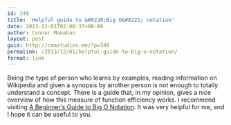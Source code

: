 ```yaml
---
id: 349
title: 'Helpful guide to &#8220;Big O&#8221; notation'
date: 2013-12-01T02:00:37+00:00
author: Connor Monahan
layout: post
guid: http://cmastudios.me/?p=349
permalink: /2013/12/01/helpful-guide-to-big-o-notation/
format: link
---
```

Being the type of person who learns by examples, reading information on Wikipedia and given a synopsis by another person is not enough to totally understand a concept. There is a guide that, in my opinion, gives a nice overview of how this measure of function efficiency works. I recommend visiting [A Beginner&#8217;s Guide to Big O Notation](http://rob-bell.net/2009/06/a-beginners-guide-to-big-o-notation/). It was very helpful for me, and I hope it can be useful to you.
